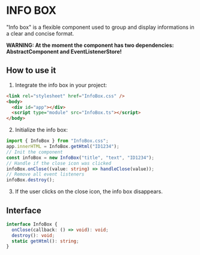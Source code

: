 # INFO BOX

"Info box" is a flexible component used to group and display informations in a clear and concise format.

**WARNING: At the moment the component has two dependencies: AbstractComponent and EventListenerStore!**

## How to use it

1. Integrate the info box in your project:

```html
<link rel="stylesheet" href="InfoBox.css" />
<body>
  <div id="app"></div>
  <script type="module" src="InfoBox.ts"></script>
</body>
```

2. Initialize the info box:

```ts
import { InfoBox } from "InfoBox.css";
app.innerHTML = InfoBox.getHtml("ID1234");
// Init the component
const infoBox = new InfoBox("title", "text", "ID1234");
// Handle if the close icon was clicked
infoBox.onClose((value: string) => handleClose(value));
// Remove all event listeners
infoBox.destroy();
```

3. If the user clicks on the close icon, the info box disappears.

## Interface

```ts
interface InfoBox {
  onClose(callback: () => void): void;
  destroy(): void;
  static getHtml(): string;
}
```
